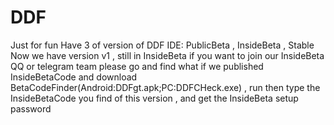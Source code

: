 # DDF
Just for fun
Have 3 of version of DDF IDE: PublicBeta , InsideBeta , Stable
Now we have version v1 , still in InsideBeta
if you want to join our InsideBeta QQ or telegram team
please go and find what if we published InsideBetaCode and download BetaCodeFinder(Android:DDFgt.apk;PC:DDFCHeck.exe) , run then type the InsideBetaCode you find of this version , and get the InsideBeta setup password
